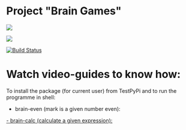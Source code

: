 # Project "Brain Games"

<a href="https://codeclimate.com/github/QQpy3ko/project-lvl1-s566/maintainability"><img src="https://api.codeclimate.com/v1/badges/0af9b95d6f7a8eeb0579/maintainability" /></a>

<a href="https://codeclimate.com/github/QQpy3ko/project-lvl1-s566/test_coverage"><img src="https://api.codeclimate.com/v1/badges/0af9b95d6f7a8eeb0579/test_coverage" /></a>

[![Build Status](https://travis-ci.org/QQpy3ko/project-lvl1-s566.svg?branch=master)](https://travis-ci.org/QQpy3ko/project-lvl1-s566)


# Watch video-guides to know how:

To install the package (for current user) from TestPyPi and to run the programme in shell:
- brain-even (mark is a given number even):
<a href="http://showterm.io/592b15e76d0888c992410">
- brain-calc (calculate a given expression):
<a href="http://showterm.io/2e8aff77a5170d201d05e">
